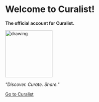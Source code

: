 # Welcome to Curalist!

<strong>The official account for Curalist.</strong>

<img src="https://th.bing.com/th/id/OIP.WFxpkp9Mu5fC5jQI-mTukQHaG0?rs=1&pid=ImgDetMain" alt="drawing" width="150"/>

*"Discover. Curate. Share."*

[Go to Curalist](https://www.curalist.com)


